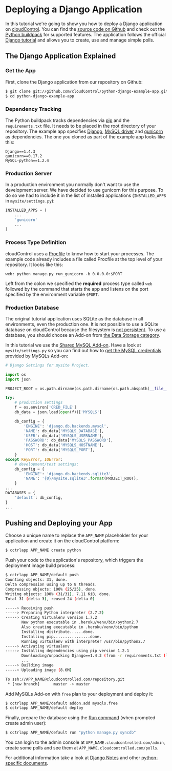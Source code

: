 # Deploying a Django Application

In this tutorial we're going to show you how to deploy a Django application on [cloudControl]. You can find the [source code on Github][example-app] and check out the [Python buildpack][python buildpack] for supported features. The application follows the official [Django tutorial] and allows you to create, use and manage simple polls.

## The Django Application Explained

### Get the App

First, clone the Django application from our repository on Github:

~~~bash
$ git clone git://github.com/cloudControl/python-django-example-app.git
$ cd python-django-example-app
~~~

### Dependency Tracking

The Python buildpack tracks dependencies via [pip] and the `requirements.txt` file. It needs to be placed in the root directory of your repository. The example app specifies [Django][django], [MySQL driver][mysql-driver] and [gunicorn] as dependencies. The one you cloned as part of the example app looks like this:

~~~
Django==1.4.3
gunicorn==0.17.2
MySQL-python==1.2.4
~~~

### Production Server

In a production environment you normally don't want to use the development server. We have decided to use gunicorn for this purpose. To do so we had to include it in the list of installed applications (`INSTALLED_APPS` in `mysite/settings.py`):

~~~python
INSTALLED_APPS = (
    ...
    'gunicorn'
    ...
)
~~~

### Process Type Definition

cloudControl uses a [Procfile] to know how to start your processes. The example code already includes a file called Procfile at the top level of your repository. It looks like this:

~~~
web: python manage.py run_gunicorn -b 0.0.0.0:$PORT
~~~

Left from the colon we specified the **required** process type called `web` followed by the command that starts the app and listens on the port specified by the environment variable `$PORT`.

### Production Database

The original tutorial application uses SQLite as the database in all environments, even the production one. It is not possible to use a SQLite database on cloudControl because the filesystem is [not persistent][filesystem]. To use a database, you should choose an Add-on from [the Data Storage category][data-storage-addons]. 

In this tutorial we use the [Shared MySQL Add-on][mysqls]. Have a look at `mysite/settings.py` so you can find out how to [get the MySQL credentials][get-conf] provided by MySQLs Add-on:

~~~python
# Django Settings for mysite Project.

import os
import json

PROJECT_ROOT = os.path.dirname(os.path.dirname(os.path.abspath(__file__)))

try:
    # production settings
    f = os.environ['CRED_FILE']
    db_data = json.load(open(f))['MYSQLS']

    db_config = {
        'ENGINE': 'django.db.backends.mysql',
        'NAME': db_data['MYSQLS_DATABASE'],
        'USER': db_data['MYSQLS_USERNAME'],
        'PASSWORD': db_data['MYSQLS_PASSWORD'],
        'HOST': db_data['MYSQLS_HOSTNAME'],
        'PORT': db_data['MYSQLS_PORT'],
    }
except KeyError, IOError:
    # development/test settings:
    db_config = {
        'ENGINE': 'django.db.backends.sqlite3',
        'NAME': '{0}/mysite.sqlite3'.format(PROJECT_ROOT),
    }
...
DATABASES = {
    'default': db_config,
}
...
~~~

## Pushing and Deploying your App

Choose a unique name to replace the `APP_NAME` placeholder for your application and create it on the cloudControl platform: 

~~~bash
$ cctrlapp APP_NAME create python
~~~

Push your code to the application's repository, which triggers the deployment image build process:

~~~bash
$ cctrlapp APP_NAME/default push
Counting objects: 31, done.
Delta compression using up to 8 threads.
Compressing objects: 100% (25/25), done.
Writing objects: 100% (31/31), 7.11 KiB, done.
Total 31 (delta 3), reused 24 (delta 0)

-----> Receiving push
-----> Preparing Python interpreter (2.7.2)
-----> Creating Virtualenv version 1.7.2
       New python executable in .heroku/venv/bin/python2.7
       Also creating executable in .heroku/venv/bin/python
       Installing distribute......done.
       Installing pip................done.
       Running virtualenv with interpreter /usr/bin/python2.7
-----> Activating virtualenv
-----> Installing dependencies using pip version 1.2.1
       Downloading/unpacking Django==1.4.3 (from -r requirements.txt (line 1))
       ...
-----> Building image
-----> Uploading image (8.6M)

To ssh://APP_NAME@cloudcontrolled.com/repository.git
 * [new branch]      master -> master
~~~

Add MySQLs Add-on with `free` plan to your deployment and deploy it:
~~~bash
$ cctrlapp APP_NAME/default addon.add mysqls.free
$ cctrlapp APP_NAME/default deploy
~~~

Finally, prepare the database using the [Run command][ssh-session] (when prompted create admin user):

~~~bash
$ cctrlapp APP_NAME/default run "python manage.py syncdb"
~~~

You can login to the admin console at `APP_NAME.cloudcontrolled.com/admin`, create some polls and see them at `APP_NAME.cloudcontrolled.com/polls`.

For additional information take a look at [Django Notes][django-notes] and other [python-specific documents][python-guides].

[django]: https://www.djangoproject.com/
[cloudControl]: http://www.cloudcontrol.com
[cloudControl-doc-user]: https://www.cloudcontrol.com/dev-center/Platform%20Documentation#user-accounts
[cloudControl-doc-cmdline]: https://www.cloudcontrol.com/dev-center/Platform%20Documentation#command-line-client-web-console-and-api
[Procfile]: https://www.cloudcontrol.com/dev-center/Platform%20Documentation#buildpacks-and-the-procfile
[git]: https://help.github.com/articles/set-up-git
[filesystem]: https://www.cloudcontrol.com/dev-center/Platform%20Documentation#non-persistent-filesystem
[data-storage-addons]: https://www.cloudcontrol.com/dev-center/Add-on%20Documentation/Data%20Storage/
[mysqls]: https://www.cloudcontrol.com/dev-center/Add-on%20Documentation/Data%20Storage/MySQLs
[example-app]: https://github.com/cloudControl/python-django-example-app
[django-notes]: https://www.cloudcontrol.com/dev-center/Guides/Python/Django%20notes
[get-conf]: https://www.cloudcontrol.com/dev-center/Guides/Python/Add-on%20credentials
[Django tutorial]: https://docs.djangoproject.com/en/1.4/intro/tutorial01/
[python-guides]: https://www.cloudcontrol.com/dev-center/Guides/Python
[python buildpack]: https://github.com/cloudControl/buildpack-python
[pip]: http://www.pip-installer.org/
[gunicorn]: http://gunicorn.org/
[worker]: https://www.cloudcontrol.com/dev-center/Platform%20Documentation#scheduled-jobs-and-background-workers
[db-commit]: https://github.com/cloudControl/python-django-example-app/commit/983f45e46ce0707476cec167ea062e19adcb53c9
[ssh-session]: https://www.cloudcontrol.com/dev-center/Platform%20Documentation#secure-shell-ssh
[mysql-driver]: https://pypi.python.org/pypi/MySQL-python/1.2.4
